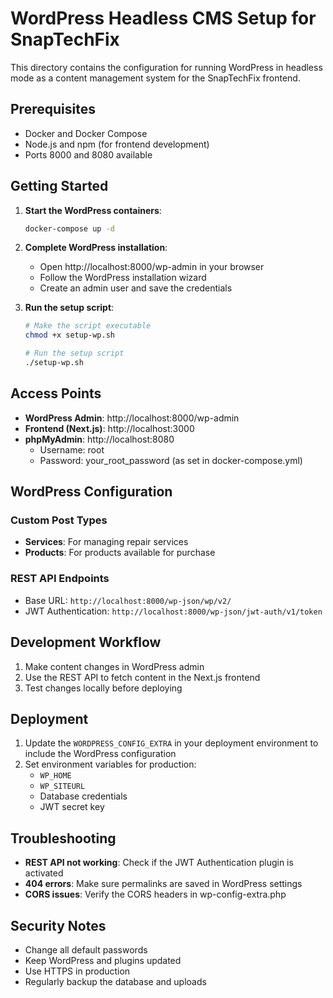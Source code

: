 # WordPress Headless CMS Setup for SnapTechFix

This directory contains the configuration for running WordPress in headless mode as a content management system for the SnapTechFix frontend.

## Prerequisites

- Docker and Docker Compose
- Node.js and npm (for frontend development)
- Ports 8000 and 8080 available

## Getting Started

1. **Start the WordPress containers**:
   ```bash
   docker-compose up -d
   ```

2. **Complete WordPress installation**:
   - Open http://localhost:8000/wp-admin in your browser
   - Follow the WordPress installation wizard
   - Create an admin user and save the credentials

3. **Run the setup script**:
   ```bash
   # Make the script executable
   chmod +x setup-wp.sh
   
   # Run the setup script
   ./setup-wp.sh
   ```

## Access Points

- **WordPress Admin**: http://localhost:8000/wp-admin
- **Frontend (Next.js)**: http://localhost:3000
- **phpMyAdmin**: http://localhost:8080
  - Username: root
  - Password: your_root_password (as set in docker-compose.yml)

## WordPress Configuration

### Custom Post Types
- **Services**: For managing repair services
- **Products**: For products available for purchase

### REST API Endpoints
- Base URL: `http://localhost:8000/wp-json/wp/v2/`
- JWT Authentication: `http://localhost:8000/wp-json/jwt-auth/v1/token`

## Development Workflow

1. Make content changes in WordPress admin
2. Use the REST API to fetch content in the Next.js frontend
3. Test changes locally before deploying

## Deployment

1. Update the `WORDPRESS_CONFIG_EXTRA` in your deployment environment to include the WordPress configuration
2. Set environment variables for production:
   - `WP_HOME`
   - `WP_SITEURL`
   - Database credentials
   - JWT secret key

## Troubleshooting

- **REST API not working**: Check if the JWT Authentication plugin is activated
- **404 errors**: Make sure permalinks are saved in WordPress settings
- **CORS issues**: Verify the CORS headers in wp-config-extra.php

## Security Notes

- Change all default passwords
- Keep WordPress and plugins updated
- Use HTTPS in production
- Regularly backup the database and uploads
